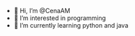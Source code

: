 - 👋 Hi, I’m @CenaAM
- 👀 I’m interested in programming
- 🌱 I’m currently learning python and java
<!---
CenaAM/CenaAM is a ✨ special ✨ repository because its `README.md` (this file) appears on your GitHub profile.
You can click the Preview link to take a look at your changes.
--->

